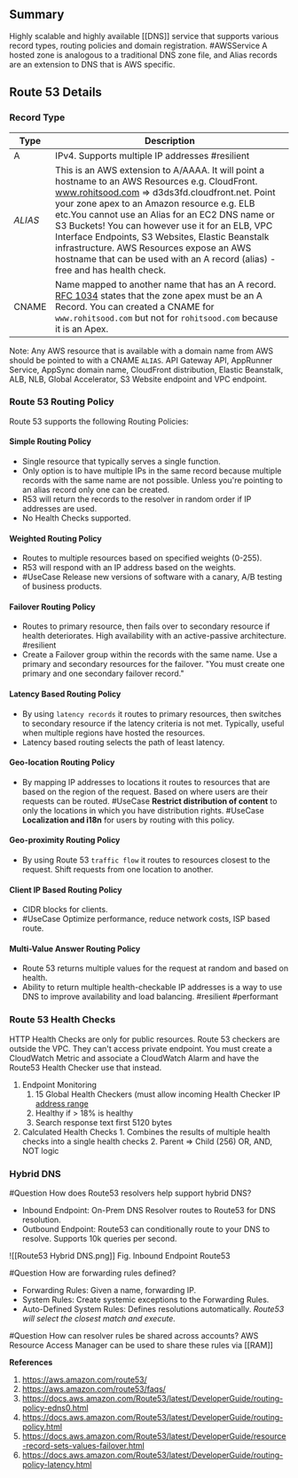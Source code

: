 ## Summary
Highly scalable and highly available [[DNS]] service that supports various record types, routing policies and domain registration. #AWSService A hosted zone is analogous to a traditional DNS zone file, and Alias records are an extension to DNS that is AWS specific.
## Route 53 Details

### Record Type

| Type  | Description                                                                                                                                                                                                                                                                                                                                                                                                                                  |
| ----- | -------------------------------------------------------------------------------------------------------------------------------------------------------------------------------------------------------------------------------------------------------------------------------------------------------------------------------------------------------------------------------------------------------------------------------------------- |
| A     | IPv4. Supports multiple IP addresses #resilient                                                                                                                                                                                                                                                                                                                                                                                              |
| *ALIAS* | This is an AWS extension to A/AAAA. It will point a hostname to an AWS Resources e.g. CloudFront. www.rohitsood.com => d3ds3fd.cloudfront.net. Point your zone apex to an Amazon resource e.g. ELB etc.You cannot use an Alias for an EC2 DNS name or S3 Buckets! You can however use it for an ELB, VPC Interface Endpoints, S3 Websites, Elastic Beanstalk infrastructure. AWS Resources expose an AWS hostname that can be used with an A record (alias) - free and has health check. |
| CNAME | Name mapped to another name that has an A record. [RFC 1034](https://tools.ietf.org/html/rfc1034) states that the zone apex must be an A Record. You can created a CNAME for `www.rohitsood.com` but not for `rohitsood.com` because it is an Apex.                                                                                                                                                                                                                                                                                                                                                                                                                                             |

Note: Any AWS resource that is available with a domain name from AWS should be pointed to with a CNAME `ALIAS`. API Gateway API, AppRunner Service, AppSync domain name, CloudFront distribution, Elastic Beanstalk, ALB, NLB, Global Accelerator, S3 Website endpoint and VPC endpoint. 


### Route 53 Routing Policy
Route 53 supports the following Routing Policies:
#### Simple Routing Policy
- Single resource that typically serves a single function.
- Only option is to have multiple IPs in the same record because multiple records with the same name are not possible. Unless you're pointing to an alias record only one can be created.
- R53 will return the records to the resolver in random order if IP addresses are used.
- No Health Checks supported.
#### Weighted Routing Policy
- Routes to multiple resources based on specified weights (0-255). 
- R53 will respond with an IP address based on the weights.
- #UseCase Release new versions of software with a canary, A/B testing of business products.
#### Failover Routing Policy
- Routes to primary resource, then fails over to secondary resource if health deteriorates. High availability with an active-passive architecture. #resilient
- Create a Failover group within the records with the same name. Use a primary and secondary resources for the failover. "You must create one primary and one secondary failover record." 
#### Latency Based Routing Policy
 - By using `latency records` it routes to primary resources, then switches to secondary resource if the latency criteria is not met. Typically, useful when multiple regions have hosted the resources.
- Latency based routing selects the path of least latency.
#### Geo-location Routing Policy
- By mapping IP addresses to locations it routes to resources that are based on the region of the request. Based on where users are their requests can be routed.
#UseCase  **Restrict distribution of content** to only the locations in which you have distribution rights.
#UseCase **Localization and i18n** for users by routing with this policy. 
#### Geo-proximity Routing Policy
- By using Route 53 `traffic flow` it routes to resources closest to the request. Shift requests from one location to another.
#### Client IP Based Routing Policy
- CIDR blocks for clients.
- #UseCase Optimize performance, reduce network costs, ISP based route.
#### Multi-Value Answer Routing Policy
- Route 53 returns multiple values for the request at random and based on health. 
- Ability to return multiple health-checkable IP addresses is a way to use DNS to improve availability and load balancing. #resilient #performant 
### Route 53 Health Checks
HTTP Health Checks are only for public resources. Route 53 checkers are outside the VPC. They can't access private endpoint. You must create a CloudWatch Metric and associate a CloudWatch Alarm and have the Route53 Health Checker use that instead.
1. Endpoint Monitoring
	1. 15 Global Health Checkers (must allow incoming Health Checker IP [address range](https://ip-ranges.amazonaws.com/ip-ranges.json)
	1. Healthy if > 18% is healthy
	1. Search response text first 5120 bytes
2. Calculated Health Checks
		1. Combines the results of multiple health checks into a single health checks
		2. Parent => Child (256) OR, AND, NOT logic

### Hybrid DNS

#Question How does Route53 resolvers help support hybrid DNS?

- Inbound  Endpoint: On-Prem DNS Resolver routes to Route53 for DNS resolution.
- Outbound Endpoint: Route53 can conditionally route to your DNS to resolve.
Supports 10k queries per second.

![[Route53 Hybrid DNS.png]]
Fig. Inbound Endpoint Route53

#Question How are forwarding rules defined?

- Forwarding Rules: Given a name, forwarding IP.
- System Rules: Create systemic exceptions to the Forwarding Rules.
- Auto-Defined System Rules: Defines resolutions automatically.
*Route53 will select the closest match and execute.*

#Question How can resolver rules be shared across accounts?
AWS Resource Access Manager can be used to share these rules via [[RAM]]

**References**

1.  https://aws.amazon.com/route53/
2. https://aws.amazon.com/route53/faqs/
3. https://docs.aws.amazon.com/Route53/latest/DeveloperGuide/routing-policy-edns0.html
4. https://docs.aws.amazon.com/Route53/latest/DeveloperGuide/routing-policy.html
5. https://docs.aws.amazon.com/Route53/latest/DeveloperGuide/resource-record-sets-values-failover.html
1. https://docs.aws.amazon.com/Route53/latest/DeveloperGuide/routing-policy-latency.html